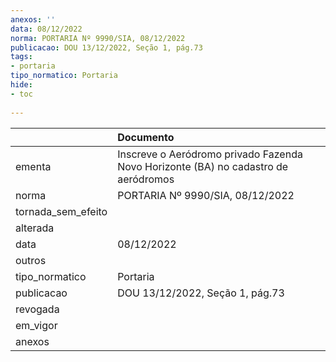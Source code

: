 ```yaml
---
anexos: ''
data: 08/12/2022
norma: PORTARIA Nº 9990/SIA, 08/12/2022
publicacao: DOU 13/12/2022, Seção 1, pág.73
tags:
- portaria
tipo_normatico: Portaria
hide: 
- toc 
 
---
```


|                    | Documento                                                                          |
|:-------------------|:-----------------------------------------------------------------------------------|
| ementa             | Inscreve o Aeródromo privado Fazenda Novo Horizonte (BA) no cadastro de aeródromos |
| norma              | PORTARIA Nº 9990/SIA, 08/12/2022                                                   |
| tornada_sem_efeito |                                                                                    |
| alterada           |                                                                                    |
| data               | 08/12/2022                                                                         |
| outros             |                                                                                    |
| tipo_normatico     | Portaria                                                                           |
| publicacao         | DOU 13/12/2022, Seção 1, pág.73                                                    |
| revogada           |                                                                                    |
| em_vigor           |                                                                                    |
| anexos             |                                                                                    |